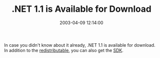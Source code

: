 ﻿---
layout: post
title: ".NET 1.1 is Available for Download"
comments: false
date: 2003-04-09 12:14:00
categories:
 - Technology
subtext-id: 49b4d005-59df-48bd-b918-f802914929b4
alias: /blog/NET-11-is-Available-for-Download.aspx
---


In case you didn't know about it already, .NET 1.1 is available for download. In addition to the [redistributable](http://www.microsoft.com/downloads/details.aspx?familyid=262d25e3-f589-4842-8157-034d1e7cf3a3), you can also get the [SDK](http://www.microsoft.com/downloads/details.aspx?familyid=9b3a2ca6-3647-4070-9f41-a333c6b9181d).
